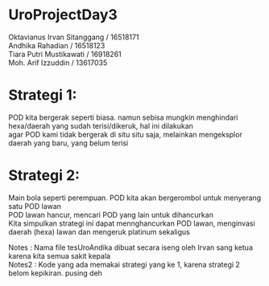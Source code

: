 # UroProjectDay3

Oktavianus Irvan Sitanggang / 16518171 <br />
Andhika Rahadian / 16518123 <br />
Tiara Putri Mustikawati / 16918261 <br />
Moh. Arif Izzuddin / 13617035 <br />

# Strategi 1:
POD kita bergerak seperti biasa. namun sebisa mungkin  menghindari hexa/daerah yang sudah terisi/dikeruk, hal ini dilakukan <br />
agar POD kami tidak bergerak di situ situ saja, melainkan mengeksplor daerah yang baru, yang belum terisi <br />

# Strategi 2:
Main bola seperti perempuan. POD kita akan bergerombol untuk menyerang satu POD lawan <br />
POD lawan hancur, mencari POD yang lain untuk dihancurkan <br />
Kita simpulkan strategi ini dapat mennghancurkan POD lawan, menginvasi daerah (hexa) lawan dan mengeruk platinum sekaligus <br />



Notes : Nama file tesUroAndika dibuat secara iseng oleh Irvan sang ketua karena kita semua sakit kepala <br />
Notes2 : Kode yang ada memakai strategi yang ke 1, karena strategi 2 belom kepikiran. pusing deh <br />


